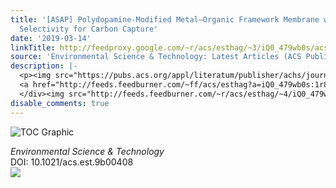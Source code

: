 ```yaml
---
title: '[ASAP] Polydopamine-Modified Metal–Organic Framework Membrane with Enhanced
  Selectivity for Carbon Capture'
date: '2019-03-14'
linkTitle: http://feedproxy.google.com/~r/acs/esthag/~3/iQ0_479wb0s/acs.est.9b00408
source: 'Environmental Science & Technology: Latest Articles (ACS Publications)'
description: |-
  <p><img src="https://pubs.acs.org/appl/literatum/publisher/achs/journals/content/esthag/0/esthag.ahead-of-print/acs.est.9b00408/20190313/images/medium/es-2019-004088_0009.gif" alt="TOC Graphic"/></p><div><cite>Environmental Science & Technology</cite></div><div>DOI: 10.1021/acs.est.9b00408</div><div class="feedflare">
  <a href="http://feeds.feedburner.com/~ff/acs/esthag?a=iQ0_479wb0s:1r8C2kLpijg:yIl2AUoC8zA"><img src="http://feeds.feedburner.com/~ff/acs/esthag?d=yIl2AUoC8zA" border="0"></img></a>
  </div><img src="http://feeds.feedburner.com/~r/acs/esthag/~4/iQ0_479wb0s" height="1" width="1" ...
disable_comments: true
---
```

<p><img src="https://pubs.acs.org/appl/literatum/publisher/achs/journals/content/esthag/0/esthag.ahead-of-print/acs.est.9b00408/20190313/images/medium/es-2019-004088_0009.gif" alt="TOC Graphic"/></p><div><cite>Environmental Science & Technology</cite></div><div>DOI: 10.1021/acs.est.9b00408</div><div class="feedflare">
<a href="http://feeds.feedburner.com/~ff/acs/esthag?a=iQ0_479wb0s:1r8C2kLpijg:yIl2AUoC8zA"><img src="http://feeds.feedburner.com/~ff/acs/esthag?d=yIl2AUoC8zA" border="0"></img></a>
</div><img src="http://feeds.feedburner.com/~r/acs/esthag/~4/iQ0_479wb0s" height="1" width="1" ...
